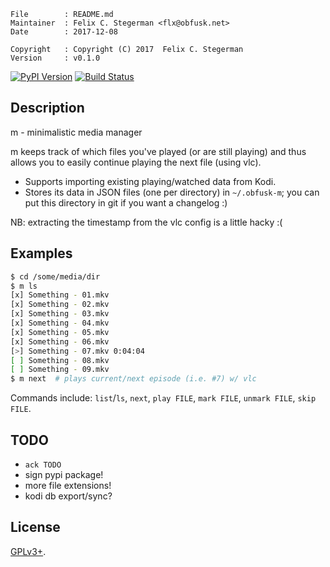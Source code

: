 <!-- {{{1 -->

    File        : README.md
    Maintainer  : Felix C. Stegerman <flx@obfusk.net>
    Date        : 2017-12-08

    Copyright   : Copyright (C) 2017  Felix C. Stegerman
    Version     : v0.1.0

<!-- }}}1 -->

[![PyPI Version](https://img.shields.io/pypi/v/mmm.svg)](https://pypi.python.org/pypi/mmm)
[![Build Status](https://travis-ci.org/obfusk/m.svg?branch=master)](https://travis-ci.org/obfusk/m)

## Description

m - minimalistic media manager

m keeps track of which files you've played (or are still playing) and
thus allows you to easily continue playing the next file (using vlc).

* Supports importing existing playing/watched data from Kodi.
* Stores its data in JSON files (one per directory) in `~/.obfusk-m`;
  you can put this directory in git if you want a changelog :)

NB: extracting the timestamp from the vlc config is a little hacky :(

## Examples

```bash
$ cd /some/media/dir
$ m ls
[x] Something - 01.mkv
[x] Something - 02.mkv
[x] Something - 03.mkv
[x] Something - 04.mkv
[x] Something - 05.mkv
[x] Something - 06.mkv
[>] Something - 07.mkv 0:04:04
[ ] Something - 08.mkv
[ ] Something - 09.mkv
$ m next  # plays current/next episode (i.e. #7) w/ vlc
```

Commands include: `list`/`ls`, `next`, `play FILE`, `mark FILE`,
`unmark FILE`, `skip FILE`.

## TODO

* `ack TODO`
* sign pypi package!
* more file extensions!
* kodi db export/sync?

## License

[GPLv3+](https://www.gnu.org/licenses/gpl-3.0.html).

<!-- vim: set tw=70 sw=2 sts=2 et fdm=marker : -->
